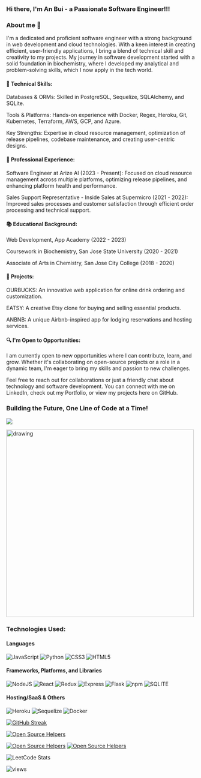 ### Hi there, I'm An Bui - a Passionate Software Engineer!!!

### About me 🌱

I'm a dedicated and proficient software engineer with a strong background in web development and cloud technologies. With a keen interest in creating efficient, user-friendly applications, I bring a blend of technical skill and creativity to my projects. My journey in software development started with a solid foundation in biochemistry, where I developed my analytical and problem-solving skills, which I now apply in the tech world.

#### 🔧 Technical Skills:

Databases & ORMs: Skilled in PostgreSQL, Sequelize, SQLAlchemy, and SQLite.

Tools & Platforms: Hands-on experience with Docker, Regex, Heroku, Git, Kubernetes, Terraform, AWS, GCP, and Azure.

Key Strengths: Expertise in cloud resource management, optimization of release pipelines, codebase maintenance, and creating user-centric designs.

#### 💼 Professional Experience:

Software Engineer at Arize AI (2023 - Present): Focused on cloud resource management across multiple platforms, optimizing release pipelines, and enhancing platform health and performance.

Sales Support Representative - Inside Sales at Supermicro (2021 - 2022): Improved sales processes and customer satisfaction through efficient order processing and technical support.

#### 📚 Educational Background:

Web Development, App Academy (2022 - 2023)

Coursework in Biochemistry, San Jose State University (2020 - 2021)

Associate of Arts in Chemistry, San Jose City College (2018 - 2020)

#### 🚀 Projects:

OURBUCKS: An innovative web application for online drink ordering and customization.

EATSY: A creative Etsy clone for buying and selling essential products.

ANBNB: A unique Airbnb-inspired app for lodging reservations and hosting services.

#### 🔍 I'm Open to Opportunities:

I am currently open to new opportunities where I can contribute, learn, and grow. Whether it's collaborating on open-source projects or a role in a dynamic team, I'm eager to bring my skills and passion to new challenges.

Feel free to reach out for collaborations or just a friendly chat about technology and software development. You can connect with me on LinkedIn, check out my Portfolio, or view my projects here on GitHub.

### Building the Future, One Line of Code at a Time!



[<img src="https://img.shields.io/badge/LinkedIn-0077B5?style=for-the-badge&logo=linkedin&logoColor=white">](https://www.linkedin.com/in/an-bui-0115/)

<img src="https://cdn.dribbble.com/users/4055494/screenshots/15215756/media/d2b66c4ca0192aa26d103448b3d1518b.gif" alt="drawing" style="width:500px; justify-content:center"/>



### Technologies Used:

#### Languages
![JavaScript](https://img.shields.io/badge/JavaScript-F7DF1E?style=for-the-badge&logo=JavaScript&logoColor=white)
![Python](https://img.shields.io/badge/Python-3776AB?style=for-the-badge&logo=python&logoColor=white)
![CSS3](https://img.shields.io/badge/CSS3-1572B6?style=for-the-badge&logo=css3&logoColor=white)
![HTML5](https://img.shields.io/badge/HTML5-E34F26?style=for-the-badge&logo=html5&logoColor=white)

#### Frameworks, Platforms, and Libraries
![NodeJS](https://img.shields.io/badge/Node.js-43853D?style=for-the-badge&logo=node.js&logoColor=white)
![React](https://img.shields.io/badge/React-20232A?style=for-the-badge&logo=react&logoColor=61DAFB)
![Redux](https://img.shields.io/badge/Redux-593D88?style=for-the-badge&logo=redux&logoColor=white)
![Express](https://img.shields.io/badge/Express.js-404D59?style=for-the-badge)
![Flask](https://img.shields.io/badge/Flask-000000?style=for-the-badge&logo=flask&logoColor=white)
![npm](https://img.shields.io/badge/npm-CB3837?style=for-the-badge&logo=npm&logoColor=white)
![SQLITE](https://img.shields.io/badge/SQLite-07405E?style=for-the-badge&logo=sqlite&logoColor=white)


#### Hosting/SaaS & Others
![Heroku](https://img.shields.io/badge/Heroku-430098?style=for-the-badge&logo=heroku&logoColor=white)
![Sequelize](https://img.shields.io/badge/sequelize-323330?style=for-the-badge&logo=sequelize&logoColor=blue)
![Docker](https://img.shields.io/badge/docker-%230db7ed.svg?style=for-the-badge&logo=docker&logoColor=white)

[![GitHub Streak](https://streak-stats.demolab.com/?user=anbui0115&theme=dark)](https://git.io/streak-stats)



[![Open Source Helpers](https://www.codetriage.com/nodejs/node/badges/users.svg)](https://www.codetriage.com/nodejs/node)


[![Open Source Helpers](https://www.codetriage.com/python/cpython/badges/users.svg)](https://www.codetriage.com/python/cpython)
[![Open Source Helpers](https://www.codetriage.com/facebook/react/badges/users.svg)](https://www.codetriage.com/facebook/react)

![LeetCode Stats](https://leetcard.jacoblin.cool/Anbui0115?theme=dark&font=Noto%20Serif%20Devanagari)


![views](https://komarev.com/ghpvc/?username=anbui0115&label=PROFILE+VIEWS)
